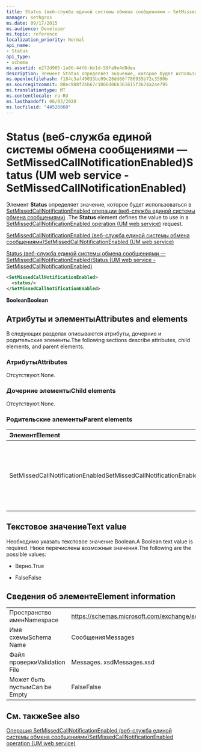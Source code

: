 ```yaml
---
title: Status (веб-служба единой системы обмена сообщениями — SetMissedCallNotificationEnabled)
manager: sethgros
ms.date: 09/17/2015
ms.audience: Developer
ms.topic: reference
localization_priority: Normal
api_name:
- Status
api_type:
- schema
ms.assetid: e272d905-1a66-44f6-bb1d-59fa9e4d8dea
description: Элемент Status определяет значение, которое будет использоваться в SetMissedCallNotificationEnabled операции (веб-служба единой системы обмена сообщениями).
ms.openlocfilehash: f184c3af49033bc09c28dd66f786935b72c3590b
ms.sourcegitcommit: 88ec988f2bb67c1866d06b361615f3674a24e795
ms.translationtype: MT
ms.contentlocale: ru-RU
ms.lasthandoff: 06/03/2020
ms.locfileid: "44526860"
---
```

# <a name="status-um-web-service---setmissedcallnotificationenabled"></a><span data-ttu-id="a5abd-103">Status (веб-служба единой системы обмена сообщениями — SetMissedCallNotificationEnabled)</span><span class="sxs-lookup"><span data-stu-id="a5abd-103">Status (UM web service - SetMissedCallNotificationEnabled)</span></span>

<span data-ttu-id="a5abd-104">Элемент **Status** определяет значение, которое будет использоваться в [SetMissedCallNotificationEnabled операции (веб-служба единой системы обмена сообщениями)](setmissedcallnotificationenabled-operation-um-web-service.md) .</span><span class="sxs-lookup"><span data-stu-id="a5abd-104">The **Status** element defines the value to use in a [SetMissedCallNotificationEnabled operation (UM web service)](setmissedcallnotificationenabled-operation-um-web-service.md) request.</span></span> 
  
[<span data-ttu-id="a5abd-105">SetMissedCallNotificationEnabled (веб-служба единой системы обмена сообщениями)</span><span class="sxs-lookup"><span data-stu-id="a5abd-105">SetMissedCallNotificationEnabled (UM web service)</span></span>](setmissedcallnotificationenabled-um-web-service.md)
  
[<span data-ttu-id="a5abd-106">Status (веб-служба единой системы обмена сообщениями — SetMissedCallNotificationEnabled)</span><span class="sxs-lookup"><span data-stu-id="a5abd-106">Status (UM web service - SetMissedCallNotificationEnabled)</span></span>](status-um-web-servicesetmissedcallnotificationenabled.md)
  
```xml
<SetMissedCallNotificationEnabled>
  <status/>
</SetMissedCallNotificationEnabled>
```

 <span data-ttu-id="a5abd-107">**Boolean**</span><span class="sxs-lookup"><span data-stu-id="a5abd-107">**Boolean**</span></span>
## <a name="attributes-and-elements"></a><span data-ttu-id="a5abd-108">Атрибуты и элементы</span><span class="sxs-lookup"><span data-stu-id="a5abd-108">Attributes and elements</span></span>

<span data-ttu-id="a5abd-109">В следующих разделах описываются атрибуты, дочерние и родительские элементы.</span><span class="sxs-lookup"><span data-stu-id="a5abd-109">The following sections describe attributes, child elements, and parent elements.</span></span>
  
### <a name="attributes"></a><span data-ttu-id="a5abd-110">Атрибуты</span><span class="sxs-lookup"><span data-stu-id="a5abd-110">Attributes</span></span>

<span data-ttu-id="a5abd-111">Отсутствуют.</span><span class="sxs-lookup"><span data-stu-id="a5abd-111">None.</span></span>
  
### <a name="child-elements"></a><span data-ttu-id="a5abd-112">Дочерние элементы</span><span class="sxs-lookup"><span data-stu-id="a5abd-112">Child elements</span></span>

<span data-ttu-id="a5abd-113">Отсутствуют.</span><span class="sxs-lookup"><span data-stu-id="a5abd-113">None.</span></span>
  
### <a name="parent-elements"></a><span data-ttu-id="a5abd-114">Родительские элементы</span><span class="sxs-lookup"><span data-stu-id="a5abd-114">Parent elements</span></span>

|<span data-ttu-id="a5abd-115">**Элемент**</span><span class="sxs-lookup"><span data-stu-id="a5abd-115">**Element**</span></span>|<span data-ttu-id="a5abd-116">**Описание**</span><span class="sxs-lookup"><span data-stu-id="a5abd-116">**Description**</span></span>|
|:-----|:-----|
|<span data-ttu-id="a5abd-117">SetMissedCallNotificationEnabled</span><span class="sxs-lookup"><span data-stu-id="a5abd-117">SetMissedCallNotificationEnabled</span></span>  <br/> |<span data-ttu-id="a5abd-118">Определяет запрос для [операции SetMissedCallNotificationEnabled (веб-службы единой системы обмена сообщениями)](setmissedcallnotificationenabled-operation-um-web-service.md) .</span><span class="sxs-lookup"><span data-stu-id="a5abd-118">Defines a request for a [SetMissedCallNotificationEnabled operation (UM web service)](setmissedcallnotificationenabled-operation-um-web-service.md) request.</span></span>  <br/> |
   
## <a name="text-value"></a><span data-ttu-id="a5abd-119">Текстовое значение</span><span class="sxs-lookup"><span data-stu-id="a5abd-119">Text value</span></span>

<span data-ttu-id="a5abd-120">Необходимо указать текстовое значение Boolean.</span><span class="sxs-lookup"><span data-stu-id="a5abd-120">A Boolean text value is required.</span></span> <span data-ttu-id="a5abd-121">Ниже перечислены возможные значения.</span><span class="sxs-lookup"><span data-stu-id="a5abd-121">The following are the possible values:</span></span>
  
- <span data-ttu-id="a5abd-122">Верно.</span><span class="sxs-lookup"><span data-stu-id="a5abd-122">True</span></span>
    
- <span data-ttu-id="a5abd-123">False</span><span class="sxs-lookup"><span data-stu-id="a5abd-123">False</span></span>
    
## <a name="element-information"></a><span data-ttu-id="a5abd-124">Сведения об элементе</span><span class="sxs-lookup"><span data-stu-id="a5abd-124">Element information</span></span>

|||
|:-----|:-----|
|<span data-ttu-id="a5abd-125">Пространство имен</span><span class="sxs-lookup"><span data-stu-id="a5abd-125">Namespace</span></span>  <br/> |https://schemas.microsoft.com/exchange/services/2006/messages  <br/> |
|<span data-ttu-id="a5abd-126">Имя схемы</span><span class="sxs-lookup"><span data-stu-id="a5abd-126">Schema Name</span></span>  <br/> |<span data-ttu-id="a5abd-127">Сообщения</span><span class="sxs-lookup"><span data-stu-id="a5abd-127">Messages</span></span>  <br/> |
|<span data-ttu-id="a5abd-128">Файл проверки</span><span class="sxs-lookup"><span data-stu-id="a5abd-128">Validation File</span></span>  <br/> |<span data-ttu-id="a5abd-129">Messages. xsd</span><span class="sxs-lookup"><span data-stu-id="a5abd-129">Messages.xsd</span></span>  <br/> |
|<span data-ttu-id="a5abd-130">Может быть пустым</span><span class="sxs-lookup"><span data-stu-id="a5abd-130">Can be Empty</span></span>  <br/> |<span data-ttu-id="a5abd-131">False</span><span class="sxs-lookup"><span data-stu-id="a5abd-131">False</span></span>  <br/> |
   
## <a name="see-also"></a><span data-ttu-id="a5abd-132">См. также</span><span class="sxs-lookup"><span data-stu-id="a5abd-132">See also</span></span>



[<span data-ttu-id="a5abd-133">Операция SetMissedCallNotificationEnabled (веб-служба единой системы обмена сообщениями)</span><span class="sxs-lookup"><span data-stu-id="a5abd-133">SetMissedCallNotificationEnabled operation (UM web service)</span></span>](setmissedcallnotificationenabled-operation-um-web-service.md)

